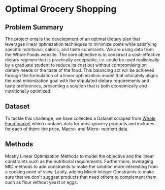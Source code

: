 # Optimal Grocery Shopping

## Problem Summary
The project entails the development of an optimal dietary plan that leverages linear optimization techniques to minimize costs while satisfying specific nutritional, caloric, and taste constraints. We are using data from the Whole Foods website. The core objective is to construct a cost-effective dietary regimen that is practically acceptable, i.e. could be used realistically by a graduate student to reduce its cost but without compromising on dietary needs or the taste of the food. This balancing act will be achieved through the formulation of a linear optimization model that intricately aligns the cost minimization goal with the stipulated dietary requirements and taste preferences, presenting a solution that is both economically and nutritionally optimized.

## Dataset
To tackle this challenge, we have collected a Dataset scraped from [Whole Food market](https://www.wholefoodsmarket.com/product/pete-and-gerrys-organic-large-eggs-12-eggs-b00f0znk8e) which contains data for most grocery products and includes for each of them: the price, Macro- and Micro- nutrient data.

## Methods
Mostly Linear Optimization Methods to model the objective and the linear constraints such as the nutritional requirements. Furthermore, leveraging MIO methods to add constraints to make the solution more interesting from a cooking point of view. Lastly, adding Mixed Integer Constraints to make sure that we don't suggest products that need others to complement them, such as flour without yeast or eggs.

